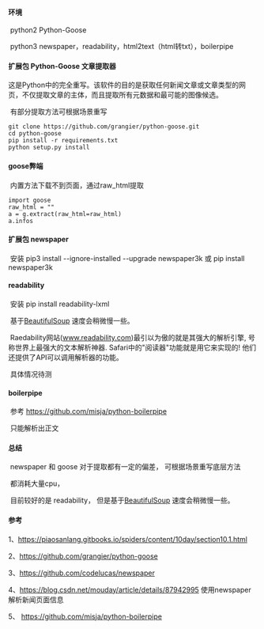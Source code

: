 #### 环境

​	python2		Python-Goose

​	python3		newspaper，readability，html2text（html转txt），boilerpipe

#### 扩展包 Python-Goose 文章提取器

​       这是Python中的完全重写。该软件的目的是获取任何新闻文章或文章类型的网页，不仅提取文章的主体，而且提取所有元数据和最可能的图像候选。

​	有部分提取方法可根据场景重写

```
git clone https://github.com/grangier/python-goose.git
cd python-goose
pip install -r requirements.txt
python setup.py install
```

#### goose弊端

​	内置方法下载不到页面，通过raw_html提取

```
import goose
raw_html = ""
a = g.extract(raw_html=raw_html)
a.infos
```

#### 扩展包 newspaper

​	安装    pip3 install --ignore-installed --upgrade newspaper3k 或 pip install newspaper3k

#### readability

​	安装 	pip install readability-lxml

​	基于[BeautifulSoup](http://www.pythonclub.org/modules/beautifulsoup/start)  速度会稍微慢一些。

​	Raedability网站(www.readability.com)最引以为傲的就是其强大的解析引擎, 号称世界上最强大的文本解析神器. Safari中的"阅读器"功能就是用它来实现的! 他们还提供了API可以调用解析器的功能。

​	具体情况待测

#### boilerpipe

​	参考 https://github.com/misja/python-boilerpipe

​	只能解析出正文

#### 总结

​	newspaper 和 goose 对于提取都有一定的偏差， 可根据场景重写底层方法

​	都消耗大量cpu，

​	目前较好的是 readability， 但是基于[BeautifulSoup](http://www.pythonclub.org/modules/beautifulsoup/start)  速度会稍微慢一些。

#### 参考

1、https://piaosanlang.gitbooks.io/spiders/content/10day/section10.1.html

2、https://github.com/grangier/python-goose

3、https://github.com/codelucas/newspaper

4、https://blog.csdn.net/mouday/article/details/87942995 使用newspaper解析新闻页面信息

5、 https://github.com/misja/python-boilerpipe